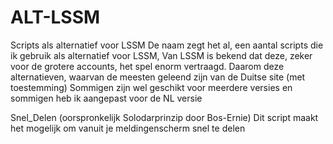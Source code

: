 # ALT-LSSM
Scripts als alternatief voor LSSM
De naam zegt het al, een aantal scripts die ik gebruik als alternatief voor LSSM,
Van LSSM is bekend dat deze, zeker voor de grotere accounts, het spel enorm vertraagd.
Daarom deze alternatieven, waarvan de meesten geleend zijn van de Duitse site (met toestemming)
Sommigen zijn wel geschikt voor meerdere versies en sommigen heb ik aangepast voor de NL versie

Snel_Delen (oorspronkelijk Solodarprinzip door Bos-Ernie)
Dit script maakt het mogelijk om vanuit je meldingenscherm snel te delen

